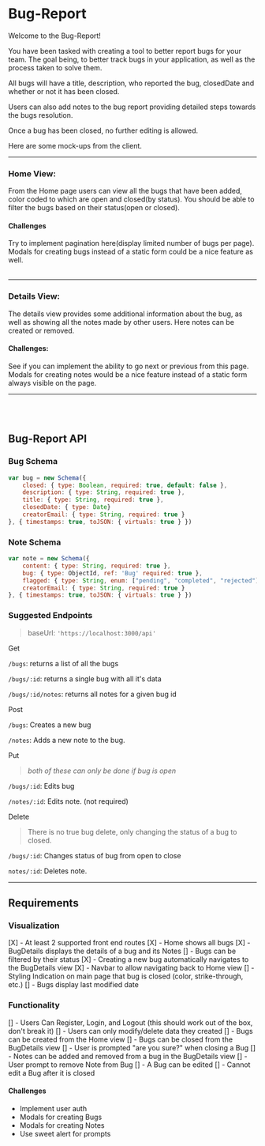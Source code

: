 # Bug-Report

Welcome to the Bug-Report!

You have been tasked with creating a tool to better report bugs for your team. The goal being, to better track bugs in your application, as well as the process taken to solve them.

All bugs will have a title, description, who reported the bug, closedDate and whether or not it has been closed.

Users can also add notes to the bug report providing detailed steps towards the bugs resolution.

Once a bug has been closed, no further editing is allowed.

Here are some mock-ups from the client.

<hr>

### Home View:

From the Home page users can view all the bugs that have been added, color coded to which are open and closed(by status). You should be able to filter the bugs based on their status(open or closed).

#### Challenges

Try to implement pagination here(display limited number of bugs per page). Modals for creating bugs instead of a static form could be a nice feature as well.
<br>
<br>

<hr>

### Details View:


The details view provides some additional information about the bug, as well as showing all the notes made by other users. Here notes can be created or removed.

#### Challenges:

See if you can implement the ability to go next or previous from this page. Modals for creating notes would be a nice feature instead of a static form always visible on the page.

<hr>
<br>
<br>

## Bug-Report API

### Bug Schema

```Javascript
var bug = new Schema({
    closed: { type: Boolean, required: true, default: false },
    description: { type: String, required: true },
    title: { type: String, required: true },
    closedDate: { type: Date}
    creatorEmail: { type: String, required: true }
}, { timestamps: true, toJSON: { virtuals: true } })
```

### Note Schema

```Javascript
var note = new Schema({
    content: { type: String, required: true },
    bug: { type: ObjectId, ref: 'Bug' required: true },
    flagged: { type: String, enum: ["pending", "completed", "rejected"] }
    creatorEmail: { type: String, required: true }
}, { timestamps: true, toJSON: { virtuals: true } })
```

### Suggested Endpoints

> baseUrl: `'https://localhost:3000/api'`

Get

`/bugs`: returns a list of all the bugs

`/bugs/:id`: returns a single bug with all it's data

`/bugs/:id/notes`: returns all notes for a given bug id

Post

`/bugs`: Creates a new bug

`/notes`: Adds a new note to the bug.

Put

> _both of these can only be done if bug is open_

`/bugs/:id`: Edits bug

`/notes/:id`: Edits note. (not required)

Delete

> There is no true bug delete, only changing the status of a bug to closed.

`/bugs/:id`: Changes status of bug from open to close

`notes/:id`: Deletes note.

<hr>

## Requirements

### Visualization

[X] - At least 2 supported front end routes
 [X] - Home shows all bugs
 [X] - BugDetails displays the details of a bug and its Notes
[] - Bugs can be filtered by their status
[X] - Creating a new bug automatically navigates to the BugDetails view
[X] - Navbar to allow navigating back to Home view
[] - Styling Indication on main page that bug is closed (color, strike-through, etc.)
[] - Bugs display last modified date

### Functionality

[] - Users Can Register, Login, and Logout (this should work out of the box, don't break it)
[] - Users can only modify/delete data they created
[] - Bugs can be created from the Home view
[] - Bugs can be closed from the BugDetails view
[] - User is prompted "are you sure?" when closing a Bug
[] - Notes can be added and removed from a bug in the BugDetails view
[] - User prompt to remove Note from Bug
[] - A Bug can be edited
[] - Cannot edit a Bug after it is closed

#### Challenges

- Implement user auth
- Modals for creating Bugs
- Modals for creating Notes
- Use sweet alert for prompts
